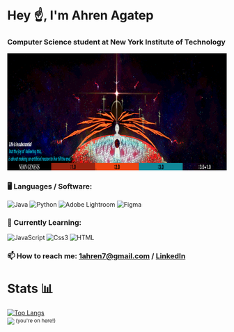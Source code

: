 # Hey ☝, I'm Ahren Agatep  
### Computer Science student at New York Institute of Technology

<p align="center">
  <img width="960" height="269" src="https://github.com/ahrenagatep/ahrenagatep/blob/main/nge.gif">
</p>

### 🖥️ Languages / Software:
![Java](https://img.shields.io/badge/java-%23ED8B00.svg?style=for-the-badge&logo=openjdk&logoColor=white) ![Python](https://img.shields.io/badge/python-3670A0?style=for-the-badge&logo=python&logoColor=ffdd54) ![Adobe Lightroom](https://img.shields.io/badge/Adobe%20Lightroom-31A8FF.svg?style=for-the-badge&logo=Adobe%20Lightroom&logoColor=white) ![Figma](https://img.shields.io/badge/Figma-F24E1E?style=for-the-badge&logo=figma&logoColor=white)

### 🌱 Currently Learning:
![JavaScript](https://img.shields.io/badge/JavaScript-323330?style=for-the-badge&logo=javascript&logoColor=F7DF1E) ![Css3](https://img.shields.io/badge/CSS3-1572B6?style=for-the-badge&logo=css3&logoColor=white) ![HTML](https://img.shields.io/badge/HTML5-E34F26?style=for-the-badge&logo=html5&logoColor=white)
### 📫 How to reach me: [1ahren7@gmail.com](mailto:1ahren7@gmail.com) / [LinkedIn](www.linkedin.com/in/ahrenagatep/)

# Stats 📊
[![Top Langs](https://github-readme-stats.vercel.app/api/top-langs/?username=ahrenagatep&theme=github_dark_dimmed)](https://github.com/anuraghazra/github-readme-stats)    
![](https://komarev.com/ghpvc/?username=ahrenagatep&color=blue&style=flat)<sup> (you're on here!)<sup/>    

<!--
**ahrenagatep/ahrenagatep** is a ✨ _special_ ✨ repository because its `README.md` (this file) appears on your GitHub profile.

![React](https://img.shields.io/badge/React-20232A?style=for-the-badge&logo=react&logoColor=61DAFB) 
![Python](https://img.shields.io/badge/python-3670A0?style=for-the-badge&logo=python&logoColor=ffdd54)

Here are some ideas to get you started:

- 🔭 I’m currently working on ...
- 🌱 I’m currently learning ...
- 👯 I’m looking to collaborate on ...
- 🤔 I’m looking for help with ...
- 💬 Ask me about ...
- 📫 How to reach me: ...
- 😄 Pronouns: ...
- ⚡ Fun fact: ...
-->
